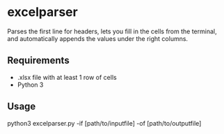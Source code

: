 # excelparser
Parses the first line for headers, lets you fill in the cells from the terminal, and automatically appends the values under the right columns.

## Requirements
- .xlsx file with at least 1 row of cells
- Python 3

## Usage
python3 excelparser.py -if [path/to/inputfile] -of [path/to/outputfile]
